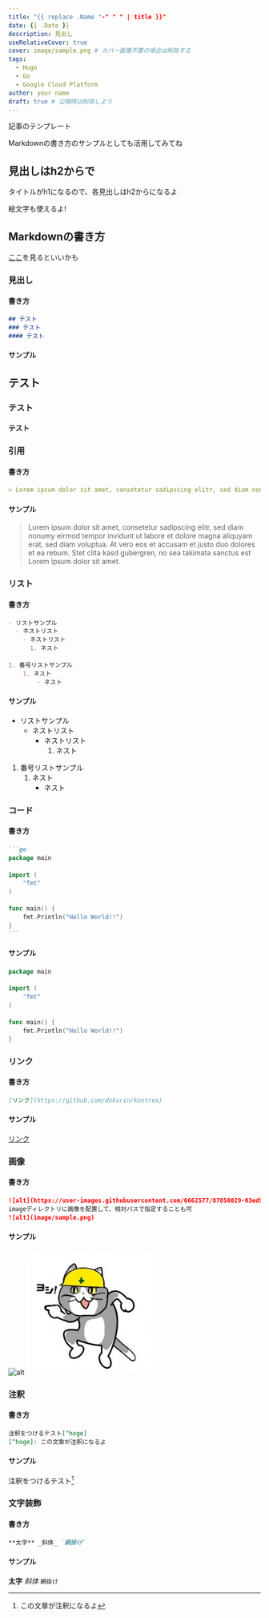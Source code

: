 ```yaml
---
title: "{{ replace .Name "-" " " | title }}"
date: {{ .Date }}
description: 見出し
useRelativeCover: true
cover: image/sample.png # カバー画像不要の場合は削除する
tags:
  - Hugo
  - Go
  - Google Cloud Platform
author: your name
draft: true # 公開時は削除しよう
---
```


記事のテンプレート

Markdownの書き方のサンプルとしても活用してみてね

## 見出しはh2からで

タイトルがh1になるので、各見出しはh2からになるよ

絵文字も使えるよ!

## Markdownの書き方

[ここ](https://qiita.com/tbpgr/items/989c6badefff69377da7)を見るといいかも

### 見出し

#### 書き方

```markdown
## テスト
### テスト
#### テスト
```

#### サンプル

## テスト
### テスト
#### テスト

### 引用

#### 書き方

```markdown
> Lorem ipsum dolor sit amet, consetetur sadipscing elitr, sed diam nonumy eirmod tempor invidunt ut labore et dolore magna aliquyam erat, sed diam voluptua. At vero eos et accusam et justo duo dolores et ea rebum. Stet clita kasd gubergren, no sea takimata sanctus est Lorem ipsum dolor sit amet.
```

#### サンプル

> Lorem ipsum dolor sit amet, consetetur sadipscing elitr, sed diam nonumy eirmod tempor invidunt ut labore et dolore magna aliquyam erat, sed diam voluptua. At vero eos et accusam et justo duo dolores et ea rebum. Stet clita kasd gubergren, no sea takimata sanctus est Lorem ipsum dolor sit amet.

### リスト

#### 書き方

```markdown
- リストサンプル
  - ネストリスト
    - ネストリスト
      1. ネスト

1. 番号リストサンプル
    1. ネスト
        - ネスト
```

#### サンプル

- リストサンプル
  - ネストリスト
    - ネストリスト
      1. ネスト

1. 番号リストサンプル
    1. ネスト
        - ネスト

### コード

#### 書き方

````markdown
```go
package main

import (
    "fmt"
)

func main() {
    fmt.Println("Hello World!!")
}
```
````

#### サンプル

```go
package main

import (
    "fmt"
)

func main() {
    fmt.Println("Hello World!!")
}
```

### リンク

#### 書き方

```markdown
[リンク](https://github.com/dokurin/kontrex)
```

#### サンプル

[リンク](https://github.com/dokurin/kontrex)

### 画像

#### 書き方

```markdown
![alt](https://user-images.githubusercontent.com/6662577/87850029-03ed9c80-c928-11ea-8730-389855472ddd.png)
imageディレクトリに画像を配置して、相対パスで指定することも可
![alt](image/sample.png)
```

#### サンプル

![alt](https://user-images.githubusercontent.com/6662577/87850029-03ed9c80-c928-11ea-8730-389855472ddd.png)
![alt](image/sample.png)

### 注釈

#### 書き方

```markdown
注釈をつけるテスト[^hoge]
[^hoge]: この文章が注釈になるよ
```

#### サンプル

注釈をつけるテスト[^hoge]
[^hoge]: この文章が注釈になるよ

### 文字装飾

#### 書き方

```markdown
**太字** _斜体_ `網掛け`
```

#### サンプル

**太字** _斜体_ `網掛け`
